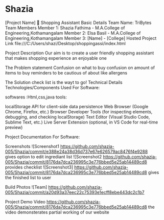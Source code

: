 # Shazia
[Project Name] 🎯 Shopping Assistant
Basic Details
Team Name: TriBytes
Team Members
Member 1: Shazia Fathima - M.A.College of Engineering,Kothamangalam
Member 2: Elsa Basil -  M.A.College of Engineering,Kothamangalam
Member 3: [Name] - [College]
Hosted Project Link
file:///C:/Users/shazi/Desktop/shoppingassi/index.html

Project Description
Our aim is to create a user friendly shopping assistant that makes shopping experience an enjoyable one

The Problem statement
Confusion on what to buy
confusion on amount of items to buy
reminders to be cautious of about like allergens

The Solution
check list is the wayt to go!
Technical Details
Technologies/Components Used
For Software:

softwares :Html,css,java
tools:


localStorage API for client-side data persistence
Web Browser (Google Chrome, Firefox, etc.)
Browser Developer Tools (for inspecting elements, debugging, and checking localStorage)
Text Editor (Visual Studio Code, Sublime Text, etc.)
Live Server Extension (optional, in VS Code for real-time preview)






Project Documentation
For Software:

Screenshots
![Screenshot1
https://github.com/shazia-005/Shazia/commit/e388e24a38d36d737e67e626579ac8476f4e9288
gives option to edit ingrediant list
![Screenshot2
https://github.com/shazia-005/Shazia/commit/8176da7dca236995c3e776bbed5e25ab14489cd8
provides checklist
![Screenshot3]
https://github.com/shazia-005/Shazia/commit/8176da7dca236995c3e776bbed5e25ab14489cd8
gives the finished list to user





Build Photos
![Team]
https://github.com/shazia-005/Shazia/commit/a20d93a37eec22c75393e1ecff8ebe443dc2c1b7


Project Demo
Video
https://github.com/shazia-005/Shazia/commit/8176da7dca236995c3e776bbed5e25ab14489cd8 the video demonsterates partial working of our website




